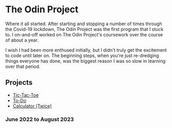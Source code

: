 # The Odin Project

Where it all started. After starting and stopping a number of times through the Covid-19 lockdown, The Odin Project was the first program that I stuck to. I on-and-off worked on The Odin Project's coursework over the course of about a year.

I wish I had been more enthused initially, but I didn't truly get the excitement to code until later on. The beginning steps, when you're just re-dredging things everyone has done, was the biggest reason I was so slow in learning over that period.

## Projects
- [Tic-Tac-Toe](https://github.com/gpossst/top-ttt)
- [To-Do](https://github.com/gpossst/top-todo)
- [Calculator (Twice)](https://github.com/gpossst/top-calculator2)

###  June 2022 to August 2023